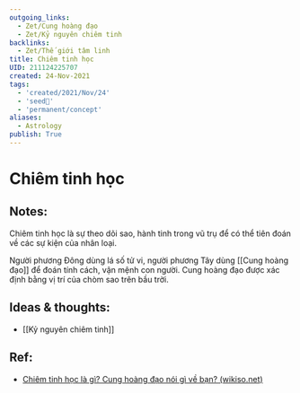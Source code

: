 ```yaml
---
outgoing_links:
  - Zet/Cung hoàng đạo
  - Zet/Kỷ nguyên chiêm tinh
backlinks:
  - Zet/Thế giới tâm linh
title: Chiêm tinh học
UID: 211124225707
created: 24-Nov-2021
tags:
  - 'created/2021/Nov/24'
  - 'seed🥜'
  - 'permanent/concept'
aliases:
  - Astrology
publish: True
---
```

# Chiêm tinh học

## Notes:
Chiêm tinh học là sự theo dõi sao, hành tinh trong vũ trụ để có thể tiên đoán về các sự kiện của nhân loại.

Người phương Đông dùng lá số tử vi, người phương Tây dùng [[Cung hoàng đạo]] để đoán tính cách, vận mệnh con người. Cung hoàng đạo được xác định bằng vị trí của chòm sao trên bầu trời.

## Ideas & thoughts:
- [[Kỷ nguyên chiêm tinh]]

## Ref:
- [Chiêm tinh học là gì? Cung hoàng đạo nói gì về bạn? (wikiso.net)](https://wikiso.net/chiem-tinh-hoc-la-gi/#:~:text=Chi%C3%AAm%20tinh%20h%E1%BB%8Dc%20%28astrology%29%20l%C3%A0%20m%E1%BB%99t%20h%E1%BB%87%20th%E1%BB%91ng,%E2%80%9Cl%C3%A1%20s%E1%BB%91%20t%E1%BB%AD%20vi%E2%80%9D%20c%E1%BB%A7a%20ng%C6%B0%E1%BB%9Di%20ph%C6%B0%C6%A1ng%20%C4%90%C3%B4ng.)